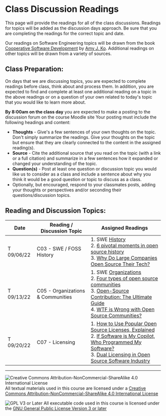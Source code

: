 # Class Discussion Readings

This page will provide the readings for all of the class discussions.  Readings for topics will be added as the discussion days approach.  Be sure that you are completing the readings for the correct topic and date.

Our readings on Software Engineering topics will be drawn from the book [Cooperative Software Development](https://faculty.washington.edu/ajko/books/cooperative-software-development/) by [Amy J. Ko](https://faculty.washington.edu/ajko/). Additional readings on other topics will be drawn from a variety of sources.

## Class Preparation:

On days that we are discussing topics, you are expected to complete readings before class, think about and process them.  In addition, you are expected to find and complete at least one additional reading on a topic in the above readings or on a question of your own related to today's topic that you would like to learn more about.

**By 8:00am on the class day** you are expected to make a posting to the discussion forum on the course Moodle site  Your posting must include the following headings and content:
- **Thoughts** - Give's a few sentences of your own thoughts on the topic. Don't simply summarize the readings. Give your thoughts on the topic but ensure that they are clearly connected to the content in the assigned reading(s).
- **Source** - Cite the additional source that you read on the topic (with a link or a full citation) and summarize in a few sentences how it expanded or changed your understanding of the topic.
- **Question(s)** - Post at least one question or discussion topic you would like us to consider as a class and include a sentence about why you think it would be a good question or topic to discuss as a class.
- Optionally, but encouraged, respond to your classmates posts, adding your thoughts or perspectives and/or seconding their questions/discussion topics.

## Reading and Discussion Topics:

Date            | Reading / Discussion Topic              | Assigned Readings
----------------|-----------------------------------------|--------------------
T 09/06/22      | C03 - SWE / FOSS History                | 1. SWE [History](https://faculty.washington.edu/ajko/books/cooperative-software-development/history)<br> 2. [6 pivotal moments in open source history](https://opensource.com/article/18/2/pivotal-moments-history-open-source)<br> 3. [Why Do Large Companies Open Source Their Tech?](https://analyticsindiamag.com/why-do-large-companies-open-source-their-tech/)
T 09/13/22      | C05 - Organizations & Communities       | 1. SWE [Organizations](https://faculty.washington.edu/ajko/books/cooperative-software-development/organizations)<br>2. [Four types of open source communities](https://opensource.com/business/13/6/four-types-organizational-structures-within-open-source-communities)<br>3. [Open-Source Contribution: The Ultimate Guide](https://builtin.com/software-engineering-perspectives/open-source-contribution)<br>4. [WTF is Wrong with Open Source Communities?](https://blog.container-solutions.com/wtf-is-wrong-with-open-source-communities)
T 09/20/22	    | C07 - Licensing                         | 1. [How to Use Popular Open Source Licenses, Explained](https://www.capitalone.com/tech/open-source/open-source-licenses-explained-2021/)<br>2. [If Software is My Copilot, Who Programmed My Software?](https://sfconservancy.org/blog/2022/feb/03/github-copilot-copyleft-gpl/)<br>3. [Dual Licensing in Open Source Software Industry](https://aisel.aisnet.org/cgi/viewcontent.cgi?article=1354&context=sim)

---

![Creative Commons Attribution-NonCommercial-ShareAlike 4.0 International License](https://i.creativecommons.org/l/by-nc-sa/4.0/88x31.png "Creative Commons Attribution-NonCommercial-ShareAlike 4.0 International License") All textual materials used in this course are licensed under a [Creative Commons Attribution-NonCommercial-ShareAlike 4.0 International License](http://creativecommons.org/licenses/by-nc-sa/4.0/)

![GPL V3 or Later](https://www.gnu.org/graphics/gplv3-or-later-sm.png "GPL V3 or later") All executable code used in this course is licensed under the [GNU General Public License Version 3 or later](https://www.gnu.org/licenses/gpl.txt)
